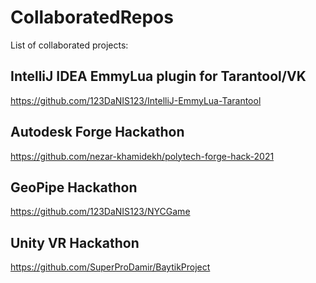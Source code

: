 # CollaboratedRepos
List of collaborated projects:
## IntelliJ IDEA EmmyLua plugin for Tarantool/VK
https://github.com/123DaNIS123/IntelliJ-EmmyLua-Tarantool
## Autodesk Forge Hackathon
https://github.com/nezar-khamidekh/polytech-forge-hack-2021
## GeoPipe Hackathon
https://github.com/123DaNIS123/NYCGame
## Unity VR Hackathon
https://github.com/SuperProDamir/BaytikProject

